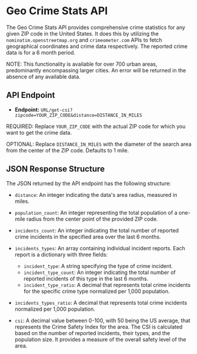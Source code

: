 # Geo Crime Stats API

The Geo Crime Stats API provides comprehensive crime statistics for any given ZIP code in the United States. It does this by utilizing the `nominatim.openstreetmap.org` and `crimeometer.com` APIs to fetch geographical coordinates and crime data respectively. The reported crime data is for a 6 month period.

NOTE: This functionality is available for over 700 urban areas, predominantly encompassing larger cities. An error will be returned in the absence of any available data.

## API Endpoint

- **Endpoint:** `URL/get-csi?zipcode=YOUR_ZIP_CODE&distance=DISTANCE_IN_MILES`

REQUIRED: Replace `YOUR_ZIP_CODE` with the actual ZIP code for which you want to get the crime data.

OPTIONAL: Replace `DISTANCE_IN_MILES` with the diameter of the search area from the center of the ZIP code. Defaults to 1 mile.

## JSON Response Structure
The JSON returned by the API endpoint has the following structure:

- `distance`: An integer indicating the data's area radius, measured in miles.
  
- `population_count`: An integer representing the total population of a one-mile radius from the center point of the provided ZIP code.

- `incidents_count`: An integer indicating the total number of reported crime incidents in the specified area over the last 6 months.

- `incidents_types`: An array containing individual incident reports. Each report is a dictionary with three fields:
  - `incident_type`: A string specifying the type of crime incident.
  - `incident_type_count`: An integer indicating the total number of reported incidents of this type in the last 6 months.
  - `incident_type_ratio`: A decimal that represents total crime incidents for the specific crime type normalized per 1,000 population.

- `incidents_types_ratio`: A decimal that represents total crime incidents normalized per 1,000 population.

- `csi`: A decimal value between 0-100, with 50 being the US average, that represents the Crime Safety Index for the area. The CSI is calculated based on the number of reported incidents, their types, and the population size. It provides a measure of the overall safety level of the area.
